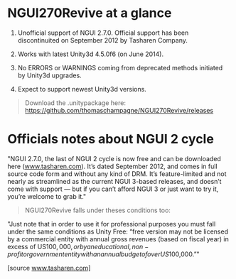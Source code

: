 NGUI270Revive at a glance
==================

1. Unofficial support of NGUI 2.7.0. Official support has been discontinuited on September 2012 by Tasharen Company.

2. Works with latest Unity3d 4.5.0f6 (on June 2014).

3. No ERRORS or WARNINGS coming from deprecated methods initiated by Unity3d upgrades.

4. Expect to support newest Unity3d versions.

> Download the .unitypackage here: https://github.com/thomaschampagne/NGUI270Revive/releases

Officials notes about NGUI 2 cycle 
==================

"NGUI 2.7.0, the last of NGUI 2 cycle is now free and can be downloaded here (www.tasharen.com). It’s dated September 2012, and comes in full source code form and without any kind of DRM. It’s feature-limited and not nearly as streamlined as the current NGUI 3-based releases, and doesn’t come with support — but if you can’t afford NGUI 3 or just want to try it, you’re welcome to grab it."

> NGUI270Revive falls under theses conditions too:

"Just note that in order to use it for professional purposes you must fall under the same conditions as Unity Free: “free version may not be licensed by a commercial entity with annual gross revenues (based on fiscal year) in excess of US$100,000, or by an educational, non-profit or government entity with an annual budget of over US$100,000.”"

[source www.tasharen.com]
